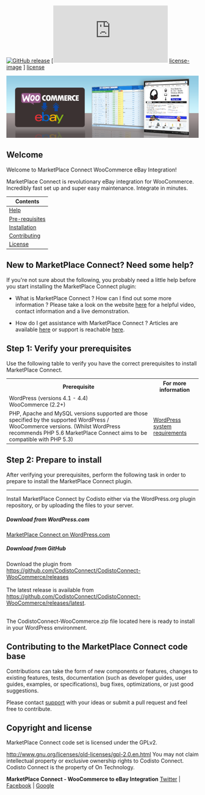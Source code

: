 [![GitHub release](https://img.shields.io/github/release/CodistoConnect/CodistoConnect-WooCommerce.svg?style=plastic)](https://github.com/CodistoConnect/CodistoConnect-WooCommerce/releases)
[![License] [license-image] ] [license]

![MarketPlace Connect eBay better logo](https://raw.githubusercontent.com/CodistoConnect/CodistoConnect-WooCommerce/screenshots/MarketPlaceConnect.png)

<h2>Welcome</h2>
<p>
Welcome to MarketPlace Connect WooCommerce eBay Integration!
</p>

<p>
MarketPlace Connect is revolutionary eBay integration for WooCommerce. Incredibly fast set up and super easy maintenance. Integrate in minutes.
</p>


|Contents      |
|------------- |
|<a href="https://github.com/CodistoConnect/CodistoConnect-WooCommerce/tree/master#new-to-codisto-connect-need-some-help">Help</a>  |
|<a href="https://github.com/CodistoConnect/CodistoConnect-WooCommerce/tree/master#step-1-verify-your-prerequisites">Pre-requisites</a>  |
|<a href="https://github.com/CodistoConnect/CodistoConnect-WooCommerce/tree/master#step-2-prepare-to-install">Installation</a>  |
|<a href="https://github.com/CodistoConnect/CodistoConnect-WooCommerce/tree/master#contributing-to-the-codisto-connect-code-base">Contributing</a>  |
|<a href="https://github.com/CodistoConnect/CodistoConnect-WooCommerce/tree/master#copyright-and-license">License</a>  |


<h2>New to MarketPlace Connect? Need some help?</h2>
If you're not sure about the following, you probably need a little help before you start installing the MarketPlace Connect plugin:

* What is MarketPlace Connect ? How can I find out some more information ? Please take a look on the website <a href="https://codisto.com/">here</a> for a helpful video, contact information and a live demonstration.

* How do I get assistance with MarketPlace Connect ? Articles are available <a href="https://codisto.com/help.html">here</a> or support is reachable <a href="https://codisto.com/contact-us.html">here</a>.

<h2>Step 1: Verify your prerequisites</h2>

Use the following table to verify you have the correct prerequisites to install MarketPlace Connect.

<table>
	<tbody>
		<tr>
			<th>Prerequisite</th>
			<th>For more information</th>
		</tr>
		<tr>
			<td>WordPress (versions 4.1 - 4.4) <br>
			WooCommerce (2.2+) </td>
			<td></td>
		</tr>
		<tr>
			<td>PHP, Apache and MySQL versions supported are those specified by the supported WordPress / WooCommerce versions. (Whilst WordPress recommends PHP 5.6 MarketPlace Connect aims to be compatible with PHP 5.3)</td>
			<td><a href="https://wordpress.org/about/requirements/">WordPress system requirements</a></td>
		</tr>
	</tbody>
</table>

<h2>Step 2: Prepare to install</h2>

After verifying your prerequisites, perform the following task in order to prepare to install the MarketPlace Connect plugin.

<hr>
Install MarketPlace Connect by Codisto either via the WordPress.org plugin repository, or by uploading the files to your server.

<h5>Download from WordPress.com</h5>
<a href="https://wordpress.org/plugins/">MarketPlace Connect on WordPress.com</a>


<h5>Download from GitHub</h5>

Download the plugin from https://github.com/CodistoConnect/CodistoConnect-WooCommerce/releases <br> <br>
The latest release is available from https://github.com/CodistoConnect/CodistoConnect-WooCommerce/releases/latest. <br><br>

The CodistoConnect-WooCommerce.zip file located here is ready to install in your WordPress environment.


<h2>Contributing to the MarketPlace Connect code base</h2>
Contributions can take the form of new components or features, changes to existing features, tests, documentation (such as developer guides, user guides, examples, or specifications), bug fixes, optimizations, or just good suggestions.

Please contact <a href="https://codisto.com/contact-us.html">support</a> with your ideas or submit a pull request and feel free to contribute.

<h2>Copyright and license</h2>
MarketPlace Connect code set is licensed under the GPLv2.<br>

<a href="[license]">http://www.gnu.org/licenses/old-licenses/gpl-2.0.en.html</a> You may not claim intellectual property or exclusive ownership rights to Codisto Connect. Codisto Connect is the property of On Technology.

**MarketPlace Connect - WooCommerce to eBay Integration**
[Twitter](https://twitter.com/Codisto/) | [Facebook](https://www.facebook.com/Codisto) | [Google](https://plus.google.com/+CodistoConnect/)

[feature]: FeatureBranch
[feature-image]: https://img.shields.io/badge/-Feature-yellow.svg

[stable]: Stable
[stable-image]: https://img.shields.io/badge/-Stable-brightgreen.svg

[beta]: Beta
[beta-image]: https://img.shields.io/badge/-Beta-orange.svg

[license-image]: https://img.shields.io/badge/license-GPL--v2-blue.svg
[license]: http://www.gnu.org/licenses/old-licenses/gpl-2.0.en.html
